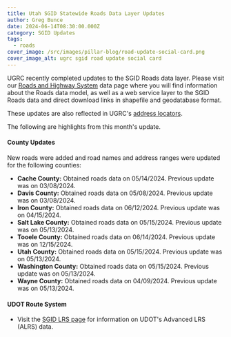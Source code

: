 ```yaml
---
title: Utah SGID Statewide Roads Data Layer Updates
author: Greg Bunce
date: 2024-06-14T08:30:00.000Z
category: SGID Updates
tags:
  - roads
cover_image: /src/images/pillar-blog/road-update-social-card.png
cover_image_alt: ugrc sgid road update social card
---
```


UGRC recently completed updates to the SGID Roads data layer. Please visit our [Roads and Highway System](/products/sgid/transportation/road-centerlines/) data page where you will find information about the Roads data model, as well as a web service layer to the SGID Roads data and direct download links in shapefile and geodatabase format.

These updates are also reflected in UGRC's [address locators](/products/sgid/address/).

The following are highlights from this month's update.

#### County Updates

New roads were added and road names and address ranges were updated for the following counties:

- **Cache County:** Obtained roads data on 05/14/2024. Previous update was on 03/08/2024.
- **Davis County:** Obtained roads data on 05/08/2024. Previous update was on 03/08/2024.
- **Iron County:** Obtained roads data on 06/12/2024. Previous update was on 04/15/2024.
- **Salt Lake County:** Obtained roads data on 05/15/2024. Previous update was on 05/13/2024.
- **Tooele County:** Obtained roads data on 06/14/2024. Previous update was on 12/15/2024.
- **Utah County:** Obtained roads data on 05/15/2024. Previous update was on 05/13/2024.
- **Washington County:** Obtained roads data on 05/15/2024. Previous update was on 05/13/2024.
- **Wayne County:** Obtained roads data on 04/09/2024. Previous update was on 05/13/2024.

#### UDOT Route System

- Visit the [SGID LRS page](/products/sgid/transportation/road-centerlines/) for information on UDOT's Advanced LRS (ALRS) data.
